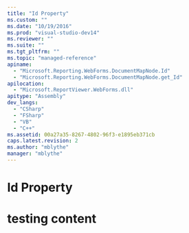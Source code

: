 ```yaml
---
title: "Id Property"
ms.custom: ""
ms.date: "10/19/2016"
ms.prod: "visual-studio-dev14"
ms.reviewer: ""
ms.suite: ""
ms.tgt_pltfrm: ""
ms.topic: "managed-reference"
apiname: 
  - "Microsoft.Reporting.WebForms.DocumentMapNode.Id"
  - "Microsoft.Reporting.WebForms.DocumentMapNode.get_Id"
apilocation: 
  - "Microsoft.ReportViewer.WebForms.dll"
apitype: "Assembly"
dev_langs: 
  - "CSharp"
  - "FSharp"
  - "VB"
  - "C++"
ms.assetid: 00a27a35-8267-4802-96f3-e1895eb371cb
caps.latest.revision: 2
ms.author: "mblythe"
manager: "mblythe"
---
```

# Id Property
# testing content
